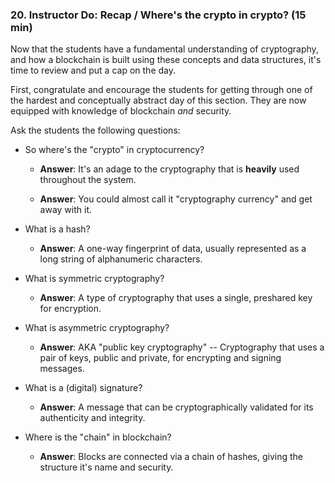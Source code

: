 ### 20. Instructor Do: Recap / Where's the crypto in crypto? (15 min)

Now that the students have a fundamental understanding of cryptography, and how a blockchain is built
using these concepts and data structures, it's time to review and put a cap on the day.

First, congratulate and encourage the students for getting through one of the hardest and conceptually abstract
day of this section. They are now equipped with knowledge of blockchain *and* security.

Ask the students the following questions:

  * So where's the "crypto" in cryptocurrency?

    * **Answer**: It's an adage to the cryptography that is **heavily** used throughout the system.

    * **Answer**: You could almost call it "cryptography currency" and get away with it.

  * What is a hash?

    * **Answer**: A one-way fingerprint of data, usually represented as a long string of alphanumeric characters.

  * What is symmetric cryptography?

    * **Answer**: A type of cryptography that uses a single, preshared key for encryption.

  * What is asymmetric cryptography?

    * **Answer**: AKA "public key cryptography" -- Cryptography that uses a pair of keys, public and private, for encrypting and signing messages.

  * What is a (digital) signature?

    * **Answer**: A message that can be cryptographically validated for its authenticity and integrity.

  * Where is the "chain" in blockchain?

    * **Answer**: Blocks are connected via a chain of hashes, giving the structure it's name and security.
